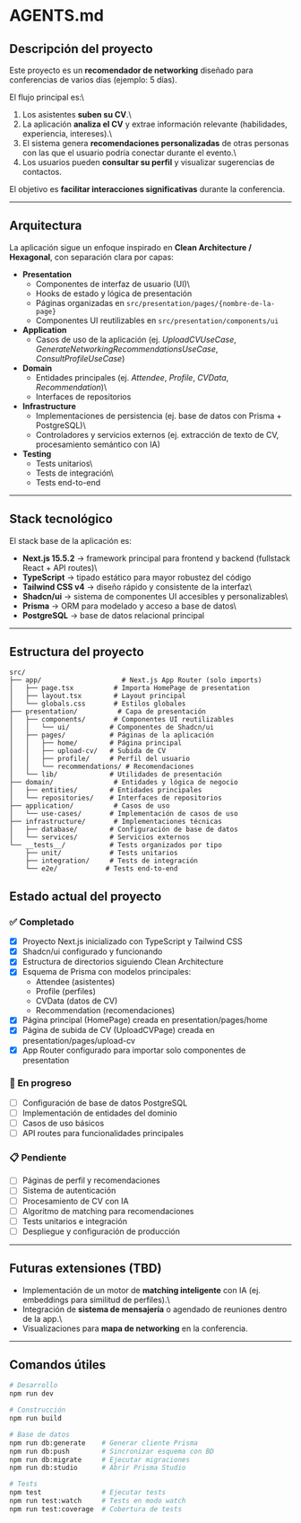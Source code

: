 # AGENTS.md

## Descripción del proyecto

Este proyecto es un **recomendador de networking** diseñado para
conferencias de varios días (ejemplo: 5 días).

El flujo principal es:\
1. Los asistentes **suben su CV**.\
2. La aplicación **analiza el CV** y extrae información relevante
(habilidades, experiencia, intereses).\
3. El sistema genera **recomendaciones personalizadas** de otras
personas con las que el usuario podría conectar durante el evento.\
4. Los usuarios pueden **consultar su perfil** y visualizar sugerencias
de contactos.

El objetivo es **facilitar interacciones significativas** durante la
conferencia.

------------------------------------------------------------------------

## Arquitectura

La aplicación sigue un enfoque inspirado en **Clean Architecture /
Hexagonal**, con separación clara por capas:

-   **Presentation**
    -   Componentes de interfaz de usuario (UI)\
    -   Hooks de estado y lógica de presentación
    -   Páginas organizadas en `src/presentation/pages/{nombre-de-la-page}`
    -   Componentes UI reutilizables en `src/presentation/components/ui`
-   **Application**
    -   Casos de uso de la aplicación (ej. *UploadCVUseCase*,
        *GenerateNetworkingRecommendationsUseCase*,
        *ConsultProfileUseCase*)
-   **Domain**
    -   Entidades principales (ej. *Attendee*, *Profile*, *CVData*,
        *Recommendation*)\
    -   Interfaces de repositorios
-   **Infrastructure**
    -   Implementaciones de persistencia (ej. base de datos con Prisma +
        PostgreSQL)\
    -   Controladores y servicios externos (ej. extracción de texto de
        CV, procesamiento semántico con IA)
-   **Testing**
    -   Tests unitarios\
    -   Tests de integración\
    -   Tests end-to-end

------------------------------------------------------------------------

## Stack tecnológico

El stack base de la aplicación es:

-   **Next.js 15.5.2** → framework principal para frontend y backend (fullstack
    React + API routes)\
-   **TypeScript** → tipado estático para mayor robustez del código
-   **Tailwind CSS v4** → diseño rápido y consistente de la interfaz\
-   **Shadcn/ui** → sistema de componentes UI accesibles y personalizables\
-   **Prisma** → ORM para modelado y acceso a base de datos\
-   **PostgreSQL** → base de datos relacional principal

------------------------------------------------------------------------

## Estructura del proyecto

```
src/
├── app/                    # Next.js App Router (solo imports)
│   ├── page.tsx          # Importa HomePage de presentation
│   ├── layout.tsx        # Layout principal
│   └── globals.css       # Estilos globales
├── presentation/          # Capa de presentación
│   ├── components/       # Componentes UI reutilizables
│   │   └── ui/          # Componentes de Shadcn/ui
│   ├── pages/           # Páginas de la aplicación
│   │   ├── home/        # Página principal
│   │   ├── upload-cv/   # Subida de CV
│   │   ├── profile/     # Perfil del usuario
│   │   └── recommendations/ # Recomendaciones
│   └── lib/             # Utilidades de presentación
├── domain/               # Entidades y lógica de negocio
│   ├── entities/        # Entidades principales
│   └── repositories/    # Interfaces de repositorios
├── application/          # Casos de uso
│   └── use-cases/       # Implementación de casos de uso
├── infrastructure/       # Implementaciones técnicas
│   ├── database/        # Configuración de base de datos
│   └── services/        # Servicios externos
└── __tests__/           # Tests organizados por tipo
    ├── unit/            # Tests unitarios
    ├── integration/     # Tests de integración
    └── e2e/            # Tests end-to-end
```

## Estado actual del proyecto

### ✅ Completado
- [x] Proyecto Next.js inicializado con TypeScript y Tailwind CSS
- [x] Shadcn/ui configurado y funcionando
- [x] Estructura de directorios siguiendo Clean Architecture
- [x] Esquema de Prisma con modelos principales:
  - Attendee (asistentes)
  - Profile (perfiles)
  - CVData (datos de CV)
  - Recommendation (recomendaciones)
- [x] Página principal (HomePage) creada en presentation/pages/home
- [x] Página de subida de CV (UploadCVPage) creada en presentation/pages/upload-cv
- [x] App Router configurado para importar solo componentes de presentation

### 🔄 En progreso
- [ ] Configuración de base de datos PostgreSQL
- [ ] Implementación de entidades del dominio
- [ ] Casos de uso básicos
- [ ] API routes para funcionalidades principales

### 📋 Pendiente
- [ ] Páginas de perfil y recomendaciones
- [ ] Sistema de autenticación
- [ ] Procesamiento de CV con IA
- [ ] Algoritmo de matching para recomendaciones
- [ ] Tests unitarios e integración
- [ ] Despliegue y configuración de producción

------------------------------------------------------------------------

## Futuras extensiones (TBD)

-   Implementación de un motor de **matching inteligente** con IA (ej.
    embeddings para similitud de perfiles).\
-   Integración de **sistema de mensajería** o agendado de reuniones
    dentro de la app.\
-   Visualizaciones para **mapa de networking** en la conferencia.

------------------------------------------------------------------------

## Comandos útiles

```bash
# Desarrollo
npm run dev

# Construcción
npm run build

# Base de datos
npm run db:generate    # Generar cliente Prisma
npm run db:push        # Sincronizar esquema con BD
npm run db:migrate     # Ejecutar migraciones
npm run db:studio      # Abrir Prisma Studio

# Tests
npm test               # Ejecutar tests
npm run test:watch     # Tests en modo watch
npm run test:coverage  # Cobertura de tests
```
